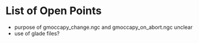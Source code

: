 # List of Open Points
* purpose of gmoccapy_change.ngc and gmoccapy_on_abort.ngc unclear
* use of glade files?